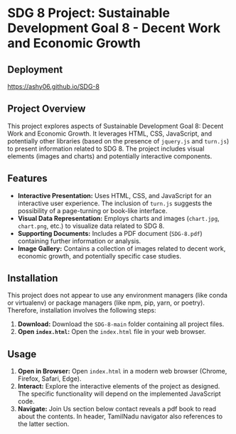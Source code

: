 # SDG 8 Project: Sustainable Development Goal 8 - Decent Work and Economic Growth

## Deployment
https://ashy06.github.io/SDG-8

## Project Overview

This project explores aspects of Sustainable Development Goal 8: Decent Work and Economic Growth.  It leverages HTML, CSS, JavaScript, and potentially other libraries (based on the presence of `jquery.js` and `turn.js`) to present information related to SDG 8.  The project includes visual elements (images and charts) and potentially interactive components.

## Features

* **Interactive Presentation:** Uses HTML, CSS, and JavaScript for an interactive user experience.  The inclusion of `turn.js` suggests the possibility of a page-turning or book-like interface.
* **Visual Data Representation:** Employs charts and images (`chart.jpg`, `chart.png`, etc.) to visualize data related to SDG 8.
* **Supporting Documents:** Includes a PDF document (`SDG-8.pdf`) containing further information or analysis.
* **Image Gallery:** Contains a collection of images related to decent work, economic growth, and potentially specific case studies.

## Installation

This project does not appear to use any environment managers (like conda or virtualenv) or package managers (like npm, pip, yarn, or poetry).  Therefore, installation involves the following steps:

1. **Download:** Download the `SDG-8-main` folder containing all project files.
2. **Open `index.html`:** Open the `index.html` file in your web browser.


## Usage

1. **Open in Browser:** Open `index.html` in a modern web browser (Chrome, Firefox, Safari, Edge).
2. **Interact:** Explore the interactive elements of the project as designed. The specific functionality will depend on the implemented JavaScript code.
3. **Navigate:** Join Us section below contact reveals a pdf book to read about the contents. In header, TamilNadu navigator also references to the latter section.
